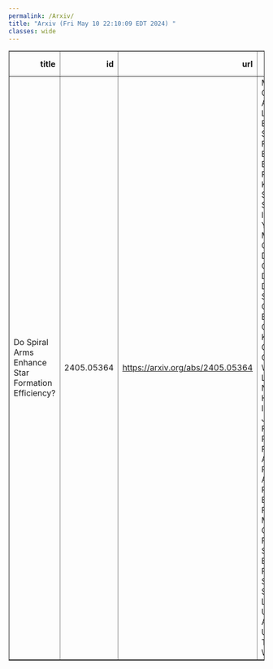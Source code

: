```yaml
---
permalink: /Arxiv/
title: "Arxiv (Fri May 10 22:10:09 EDT 2024) "
classes: wide
---
```

<table border="1" class="dataframe">
  <thead>
    <tr style="text-align: right;">
      <th>title</th>
      <th>id</th>
      <th>url</th>
      <th>authors</th>
      <th>Local Authors</th>
    </tr>
  </thead>
  <tbody>
    <tr>
      <td>Do Spiral Arms Enhance Star Formation Efficiency?</td>
      <td>2405.05364</td>
      <td><a href="https://arxiv.org/abs/2405.05364" target="_blank">https://arxiv.org/abs/2405.05364</a></td>
      <td>Miguel Querejeta, Adam K. Leroy, Sharon E. Meidt, Eva Schinnerer, Francesco Belfiore, Eric Emsellem, Ralf S. Klessen, Jiayi Sun, Mattia Sormani, Ivana Bešlic, Yixian Cao, Mélanie Chevance, Dario Colombo, Daniel A. Dale, Santiago García-Burillo, Simon C. O. Glover, Kathryn Grasha, Brent Groves, Eric. W. Koch, Lukas Neumann, Hsi-An Pan, Ismael Pessa, Jérôme Pety, Francesca Pinna, Lise Ramambason, Alessandro Razza, Andrea Romanelli, Erik Rosolowsky, Marina Ruiz-García, Patricia Sánchez-Blázquez, Rowan Smith, Sophia Stuber, Leonardo Ubeda, Antonio Usero, Thomas G. Williams</td>
      <td>Adam Leroy</td>
    </tr>
  </tbody>
</table>